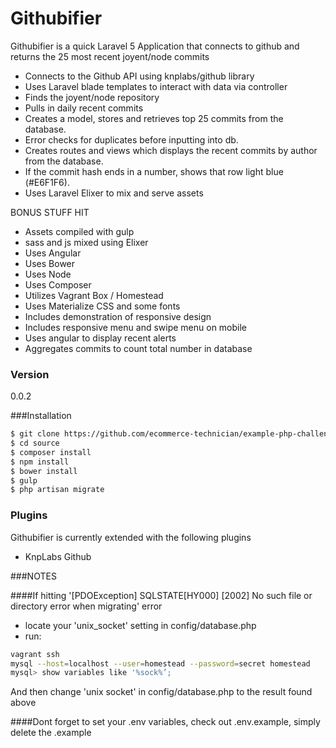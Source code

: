 # Githubifier

Githubifier is a quick Laravel 5 Application that connects to github and returns the 25 most recent joyent/node commits

 - Connects to the Github API using knplabs/github library
 - Uses Laravel blade templates to interact with data via controller
 - Finds the joyent/node repository
 - Pulls in daily recent commits
 - Creates a model, stores and retrieves top 25 commits from the database.
 - Error checks for duplicates before inputting into db.
 - Creates routes and views which displays the recent commits by author from the database.
 - If the commit hash ends in a number, shows that row light blue (#E6F1F6).
 - Uses Laravel Elixer to mix and serve assets

 BONUS STUFF HIT
 - Assets compiled with gulp
 - sass and js mixed using Elixer
 - Uses Angular
 - Uses Bower
 - Uses Node
 - Uses Composer
 - Utilizes Vagrant Box / Homestead
 - Uses Materialize CSS and some fonts
 - Includes demonstration of responsive design
 - Includes responsive menu and swipe menu on mobile
 - Uses angular to display recent alerts
 - Aggregates commits to count total number in database



### Version
0.0.2

###Installation
```sh
$ git clone https://github.com/ecommerce-technician/example-php-challenge/tree/picmonic source
$ cd source
$ composer install
$ npm install
$ bower install
$ gulp
$ php artisan migrate
```

### Plugins

Githubifier is currently extended with the following plugins

* KnpLabs Github

###NOTES

####If hitting '[PDOException] SQLSTATE[HY000] [2002] No such file or directory error when migrating' error
* locate your 'unix_socket' setting in config/database.php
* run:
```sh
vagrant ssh
mysql --host=localhost --user=homestead --password=secret homestead
mysql> show variables like '%sock%’;
```

And then change 'unix socket' in config/database.php to the result found above

####Dont forget to set your .env variables, check out .env.example, simply delete the .example
